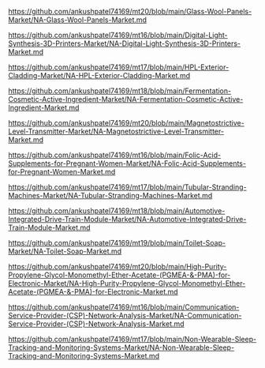 <p><a href="https://github.com/ankushpatel74169/mt20/blob/main/Glass-Wool-Panels-Market/NA-Glass-Wool-Panels-Market.md">https://github.com/ankushpatel74169/mt20/blob/main/Glass-Wool-Panels-Market/NA-Glass-Wool-Panels-Market.md</a></p><p><a href="https://github.com/ankushpatel74169/mt16/blob/main/Digital-Light-Synthesis-3D-Printers-Market/NA-Digital-Light-Synthesis-3D-Printers-Market.md">https://github.com/ankushpatel74169/mt16/blob/main/Digital-Light-Synthesis-3D-Printers-Market/NA-Digital-Light-Synthesis-3D-Printers-Market.md</a></p><p><a href="https://github.com/ankushpatel74169/mt17/blob/main/HPL-Exterior-Cladding-Market/NA-HPL-Exterior-Cladding-Market.md">https://github.com/ankushpatel74169/mt17/blob/main/HPL-Exterior-Cladding-Market/NA-HPL-Exterior-Cladding-Market.md</a></p><p><a href="https://github.com/ankushpatel74169/mt18/blob/main/Fermentation-Cosmetic-Active-Ingredient-Market/NA-Fermentation-Cosmetic-Active-Ingredient-Market.md">https://github.com/ankushpatel74169/mt18/blob/main/Fermentation-Cosmetic-Active-Ingredient-Market/NA-Fermentation-Cosmetic-Active-Ingredient-Market.md</a></p><p><a href="https://github.com/ankushpatel74169/mt20/blob/main/Magnetostrictive-Level-Transmitter-Market/NA-Magnetostrictive-Level-Transmitter-Market.md">https://github.com/ankushpatel74169/mt20/blob/main/Magnetostrictive-Level-Transmitter-Market/NA-Magnetostrictive-Level-Transmitter-Market.md</a></p><p><a href="https://github.com/ankushpatel74169/mt16/blob/main/Folic-Acid-Supplements-for-Pregnant-Women-Market/NA-Folic-Acid-Supplements-for-Pregnant-Women-Market.md">https://github.com/ankushpatel74169/mt16/blob/main/Folic-Acid-Supplements-for-Pregnant-Women-Market/NA-Folic-Acid-Supplements-for-Pregnant-Women-Market.md</a></p><p><a href="https://github.com/ankushpatel74169/mt17/blob/main/Tubular-Stranding-Machines-Market/NA-Tubular-Stranding-Machines-Market.md">https://github.com/ankushpatel74169/mt17/blob/main/Tubular-Stranding-Machines-Market/NA-Tubular-Stranding-Machines-Market.md</a></p><p><a href="https://github.com/ankushpatel74169/mt18/blob/main/Automotive-Integrated-Drive-Train-Module-Market/NA-Automotive-Integrated-Drive-Train-Module-Market.md">https://github.com/ankushpatel74169/mt18/blob/main/Automotive-Integrated-Drive-Train-Module-Market/NA-Automotive-Integrated-Drive-Train-Module-Market.md</a></p><p><a href="https://github.com/ankushpatel74169/mt19/blob/main/Toilet-Soap-Market/NA-Toilet-Soap-Market.md">https://github.com/ankushpatel74169/mt19/blob/main/Toilet-Soap-Market/NA-Toilet-Soap-Market.md</a></p><p><a href="https://github.com/ankushpatel74169/mt20/blob/main/High-Purity-Propylene-Glycol-Monomethyl-Ether-Acetate-(PGMEA-&-PMA)-for-Electronic-Market/NA-High-Purity-Propylene-Glycol-Monomethyl-Ether-Acetate-(PGMEA-&-PMA)-for-Electronic-Market.md">https://github.com/ankushpatel74169/mt20/blob/main/High-Purity-Propylene-Glycol-Monomethyl-Ether-Acetate-(PGMEA-&-PMA)-for-Electronic-Market/NA-High-Purity-Propylene-Glycol-Monomethyl-Ether-Acetate-(PGMEA-&-PMA)-for-Electronic-Market.md</a></p><p><a href="https://github.com/ankushpatel74169/mt16/blob/main/Communication-Service-Provider-(CSP)-Network-Analysis-Market/NA-Communication-Service-Provider-(CSP)-Network-Analysis-Market.md">https://github.com/ankushpatel74169/mt16/blob/main/Communication-Service-Provider-(CSP)-Network-Analysis-Market/NA-Communication-Service-Provider-(CSP)-Network-Analysis-Market.md</a></p><p><a href="https://github.com/ankushpatel74169/mt17/blob/main/Non-Wearable-Sleep-Tracking-and-Monitoring-Systems-Market/NA-Non-Wearable-Sleep-Tracking-and-Monitoring-Systems-Market.md">https://github.com/ankushpatel74169/mt17/blob/main/Non-Wearable-Sleep-Tracking-and-Monitoring-Systems-Market/NA-Non-Wearable-Sleep-Tracking-and-Monitoring-Systems-Market.md</a></p>
